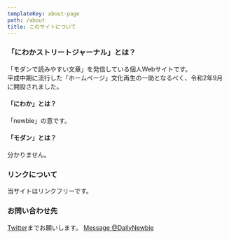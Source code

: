 ```yaml
---
templateKey: about-page
path: /about
title: このサイトについて
---
```

### 「にわかストリートジャーナル」とは？

「モダンで読みやすい文章」を発信している個人Webサイトです。\
平成中期に流行した「ホームページ」文化再生の一助となるべく、令和2年9月に開設されました。

#### 「にわか」とは？

「newbie」の意です。

#### 「モダン」とは？

分かりません。

### リンクについて

当サイトはリンクフリーです。

### お問い合わせ先

[Twitter](https://twitter.com/DailyNewbie)までお願いします。
<a href="https://twitter.com/messages/compose?recipient_id=1298740922981572609&ref_src=twsrc%5Etfw" class="twitter-dm-button" data-screen-name="DailyNewbie" data-show-count="false">Message @DailyNewbie</a><script async src="https://platform.twitter.com/widgets.js" charset="utf-8"></script>